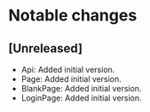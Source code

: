 # Notable changes

## [Unreleased]

* Api: Added initial version.
* Page: Added initial version.
* BlankPage: Added initial version.
* LoginPage: Added initial version.
